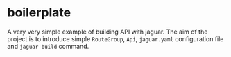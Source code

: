 # boilerplate

A very very simple example of building API with jaguar. The aim of the project is to introduce simple `RouteGroup`, `Api`, `jaguar.yaml` configuration file and `jaguar build` command.
